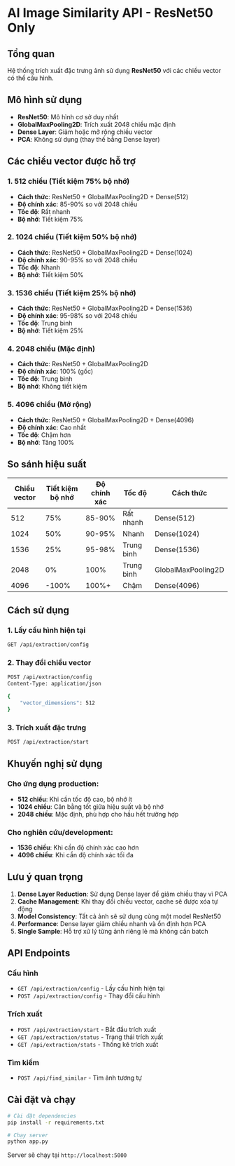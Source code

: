 # AI Image Similarity API - ResNet50 Only

## Tổng quan
Hệ thống trích xuất đặc trưng ảnh sử dụng **ResNet50** với các chiều vector có thể cấu hình.

## Mô hình sử dụng
- **ResNet50**: Mô hình cơ sở duy nhất
- **GlobalMaxPooling2D**: Trích xuất 2048 chiều mặc định
- **Dense Layer**: Giảm hoặc mở rộng chiều vector
- **PCA**: Không sử dụng (thay thế bằng Dense layer)

## Các chiều vector được hỗ trợ

### 1. **512 chiều** (Tiết kiệm 75% bộ nhớ)
- **Cách thức**: ResNet50 + GlobalMaxPooling2D + Dense(512)
- **Độ chính xác**: 85-90% so với 2048 chiều
- **Tốc độ**: Rất nhanh
- **Bộ nhớ**: Tiết kiệm 75%

### 2. **1024 chiều** (Tiết kiệm 50% bộ nhớ)
- **Cách thức**: ResNet50 + GlobalMaxPooling2D + Dense(1024)
- **Độ chính xác**: 90-95% so với 2048 chiều
- **Tốc độ**: Nhanh
- **Bộ nhớ**: Tiết kiệm 50%

### 3. **1536 chiều** (Tiết kiệm 25% bộ nhớ)
- **Cách thức**: ResNet50 + GlobalMaxPooling2D + Dense(1536)
- **Độ chính xác**: 95-98% so với 2048 chiều
- **Tốc độ**: Trung bình
- **Bộ nhớ**: Tiết kiệm 25%

### 4. **2048 chiều** (Mặc định)
- **Cách thức**: ResNet50 + GlobalMaxPooling2D
- **Độ chính xác**: 100% (gốc)
- **Tốc độ**: Trung bình
- **Bộ nhớ**: Không tiết kiệm

### 5. **4096 chiều** (Mở rộng)
- **Cách thức**: ResNet50 + GlobalMaxPooling2D + Dense(4096)
- **Độ chính xác**: Cao nhất
- **Tốc độ**: Chậm hơn
- **Bộ nhớ**: Tăng 100%

## So sánh hiệu suất

| Chiều vector | Tiết kiệm bộ nhớ | Độ chính xác | Tốc độ | Cách thức |
|-------------|------------------|-------------|--------|-----------|
| 512 | 75% | 85-90% | Rất nhanh | Dense(512) |
| 1024 | 50% | 90-95% | Nhanh | Dense(1024) |
| 1536 | 25% | 95-98% | Trung bình | Dense(1536) |
| 2048 | 0% | 100% | Trung bình | GlobalMaxPooling2D |
| 4096 | -100% | 100%+ | Chậm | Dense(4096) |

## Cách sử dụng

### 1. Lấy cấu hình hiện tại
```bash
GET /api/extraction/config
```

### 2. Thay đổi chiều vector
```bash
POST /api/extraction/config
Content-Type: application/json

{
    "vector_dimensions": 512
}
```

### 3. Trích xuất đặc trưng
```bash
POST /api/extraction/start
```

## Khuyến nghị sử dụng

### Cho ứng dụng production:
- **512 chiều**: Khi cần tốc độ cao, bộ nhớ ít
- **1024 chiều**: Cân bằng tốt giữa hiệu suất và bộ nhớ
- **2048 chiều**: Mặc định, phù hợp cho hầu hết trường hợp

### Cho nghiên cứu/development:
- **1536 chiều**: Khi cần độ chính xác cao hơn
- **4096 chiều**: Khi cần độ chính xác tối đa

## Lưu ý quan trọng

1. **Dense Layer Reduction**: Sử dụng Dense layer để giảm chiều thay vì PCA
2. **Cache Management**: Khi thay đổi chiều vector, cache sẽ được xóa tự động
3. **Model Consistency**: Tất cả ảnh sẽ sử dụng cùng một model ResNet50
4. **Performance**: Dense layer giảm chiều nhanh và ổn định hơn PCA
5. **Single Sample**: Hỗ trợ xử lý từng ảnh riêng lẻ mà không cần batch

## API Endpoints

### Cấu hình
- `GET /api/extraction/config` - Lấy cấu hình hiện tại
- `POST /api/extraction/config` - Thay đổi cấu hình

### Trích xuất
- `POST /api/extraction/start` - Bắt đầu trích xuất
- `GET /api/extraction/status` - Trạng thái trích xuất
- `GET /api/extraction/stats` - Thống kê trích xuất

### Tìm kiếm
- `POST /api/find_similar` - Tìm ảnh tương tự

## Cài đặt và chạy

```bash
# Cài đặt dependencies
pip install -r requirements.txt

# Chạy server
python app.py
```

Server sẽ chạy tại `http://localhost:5000` 